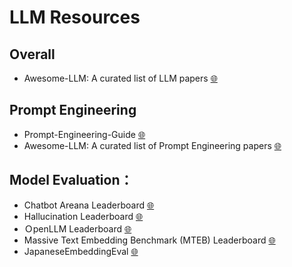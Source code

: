 # LLM Resources
## Overall


- Awesome-LLM: A curated list of LLM papers [🌐](https://github.com/Hannibal046/Awesome-LLM)


## Prompt Engineering
- Prompt-Engineering-Guide   [🌐](https://github.com/dair-ai/Prompt-Engineering-Guide)
- Awesome-LLM: A curated list of Prompt Engineering papers [🌐](https://github.com/promptslab/Awesome-Prompt-Engineering)

## Model Evaluation：
- Chatbot Areana Leaderboard [🌐](https://huggingface.co/spaces/lmsys/chatbot-arena-leaderboard)  
- Hallucination Leaderboard [🌐](https://github.com/vectara/hallucination-leaderboard) 
- ＯpenLLM Leaderboard [🌐](https://huggingface.co/spaces/HuggingFaceH4/open_llm_leaderboard) 
- Massive Text Embedding Benchmark (MTEB) Leaderboard [🌐](https://huggingface.co/spaces/mteb/leaderboard) 
- JapaneseEmbeddingEval [🌐](https://github.com/oshizo/JapaneseEmbeddingEval)

